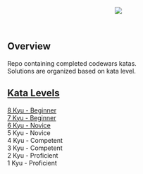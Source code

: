 <p align="center">
  <img src="https://w7.pngwing.com/pngs/477/603/png-transparent-codewars-button-icon-thumbnail.png">
</p> </br>

## Overview
Repo containing completed codewars katas. </br>
Solutions are organized based on kata level.

## [Kata Levels](https://docs.codewars.com/curation/references/kata-ranks/)
[8 Kyu - Beginner](https://github.com/DohBae/codewars-katas/tree/main/8kyu) </br>
[7 Kyu - Beginner](https://github.com/DohBae/codewars-katas/tree/main/7kyu) </br>
[6 Kyu - Novice](https://github.com/DohBae/codewars-katas/tree/main/6kyu) </br>
5 Kyu - Novice </br>
4 Kyu - Competent </br>
3 Kyu - Competent </br>
2 Kyu - Proficient </br>
1 Kyu - Proficient </br>
